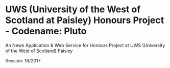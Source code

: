 # UWS (University of the West of Scotland at Paisley) Honours Project - Codename: Pluto
An News Application &amp; Web Service for Honours Project at UWS (University of the West of Scotland) Paisley

Session: 16/2017
